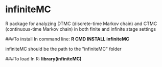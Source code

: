 # infiniteMC
R package for analyzing DTMC (discrete-time Markov chain) and CTMC (continuous-time Markov chain) in both finite and infinite stage settings

###To install
In command line: **R CMD INSTALL infiniteMC**

infiniteMC should be the path to the "infiniteMC" folder

###To load
In R: **library(infiniteMC)**

